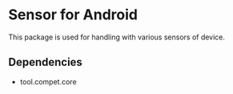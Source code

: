 # Sensor for Android

This package is used for handling with various sensors of device.


## Dependencies

- tool.compet.core
